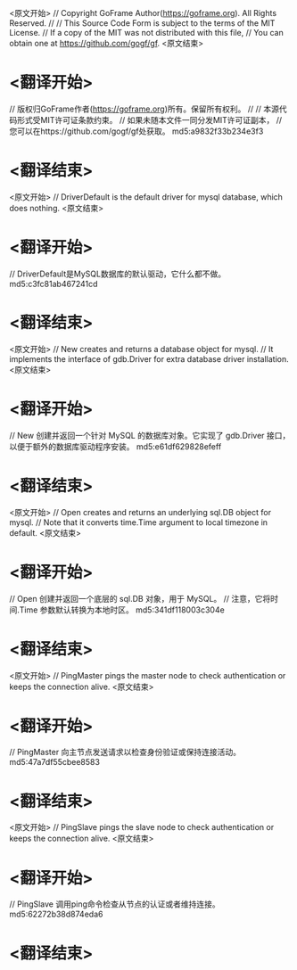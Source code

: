 
<原文开始>
// Copyright GoFrame Author(https://goframe.org). All Rights Reserved.
//
// This Source Code Form is subject to the terms of the MIT License.
// If a copy of the MIT was not distributed with this file,
// You can obtain one at https://github.com/gogf/gf.
<原文结束>

# <翻译开始>
// 版权归GoFrame作者(https://goframe.org)所有。保留所有权利。
//
// 本源代码形式受MIT许可证条款约束。
// 如果未随本文件一同分发MIT许可证副本，
// 您可以在https://github.com/gogf/gf处获取。 md5:a9832f33b234e3f3
# <翻译结束>


<原文开始>
// DriverDefault is the default driver for mysql database, which does nothing.
<原文结束>

# <翻译开始>
// DriverDefault是MySQL数据库的默认驱动，它什么都不做。 md5:c3fc81ab467241cd
# <翻译结束>


<原文开始>
// New creates and returns a database object for mysql.
// It implements the interface of gdb.Driver for extra database driver installation.
<原文结束>

# <翻译开始>
// New 创建并返回一个针对 MySQL 的数据库对象。它实现了 gdb.Driver 接口，以便于额外的数据库驱动程序安装。 md5:e61df629828efeff
# <翻译结束>


<原文开始>
// Open creates and returns an underlying sql.DB object for mysql.
// Note that it converts time.Time argument to local timezone in default.
<原文结束>

# <翻译开始>
// Open 创建并返回一个底层的 sql.DB 对象，用于 MySQL。
// 注意，它将时间.Time 参数默认转换为本地时区。 md5:341df118003c304e
# <翻译结束>


<原文开始>
// PingMaster pings the master node to check authentication or keeps the connection alive.
<原文结束>

# <翻译开始>
// PingMaster 向主节点发送请求以检查身份验证或保持连接活动。 md5:47a7df55cbee8583
# <翻译结束>


<原文开始>
// PingSlave pings the slave node to check authentication or keeps the connection alive.
<原文结束>

# <翻译开始>
// PingSlave 调用ping命令检查从节点的认证或者维持连接。 md5:62272b38d874eda6
# <翻译结束>

